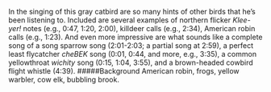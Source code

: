 In the singing of this gray catbird are so many hints of other birds that he’s been listening to. Included are several examples of northern flicker _Klee-yer!_ notes (e.g., 0:47, 1:20, 2:00), killdeer calls (e.g., 2:34), American robin calls (e.g., 1:23). And even more impressive are what sounds like a complete song of a song sparrow song (2:01-2:03; a partial song at 2:59), a perfect least flycatcher _cheBEK_ song (0:01, 0:44, and more, e.g., 3:35), a common yellowthroat _wichity_ song (0:15, 1:04, 3:55), and a brown-headed cowbird flight whistle (4:39). 
#####Background
American robin, frogs, yellow warbler, cow elk, bubbling brook. 

